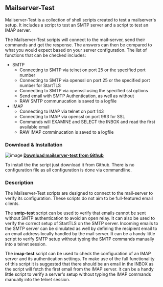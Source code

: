 ## Mailserver-Test

Mailserver-Test is a collection of shell scripts created to test a mailserver's setup. It includes a script to test an SMTP server and a script to test an IMAP server.

The Mailserver-Test scripts will connect to the mail-server, send their commands and get the response. The answers can then be compared to what you would expect based on your server configuration. The list of functions that can be checked includes:

*  SMTP
   * Connecting to SMTP via telnet on port 25 or the specified port number
   * Connecting to SMTP via openssl on port 25 or the specified port number for StartTLS
   * Connecting to SMTP via openssl using the specified ssl options
   * Send email with SMTP Authentication, as well as without
   * RAW SMTP communucation is saved to a logfile
* IMAP
   * Connecting to IMAP via telnet on port 143
   * Connecting to IMAP via openssl on port 993 for SSL
   * Commands will EXAMINE and SELECT the INBOX and read the first available email
   * RAW IMAP comminucation is saved to a logfile
   

### Download & Installation

![image](http://www.tinned-software.net/images/icons/download.png) **[Download mailserver-test from Github](https://github.com/tinned-software/mailserver-test)**

To install the the script just download it from Github. There is no configuration file as all configuration is done via commandline.

### Description

The Mailserver-Test scripts are designed to connect to the mail-server to verify its configuration. These scripts do not aim to be full-featured email clients. 

The **smtp-test** script can be used to verify that emails cannot be sent without SMTP authentication to avoid an open relay. It can also be used to verify the correct setup of StartTLS on the SMTP server. Incoming emails to the SMTP server can be simulated as well by defining the recipient email to an email address locally handled by the mail server. It can be a handy little script to verify SMTP setup without typing the SMTP commands manually into a telnet session.

The **imap-test** script can be used to check the configuration of an IMAP server and its authentication settings. To make use of the full functionality of this script it is suggested that there should be an email in the INBOX as the script will fetch the first email from the IMAP server. It can be a handy little script to verify a server's setup without typing the IMAP commands manually into the telnet session.
